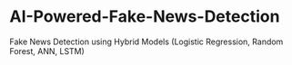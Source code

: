 # AI-Powered-Fake-News-Detection
Fake News Detection using Hybrid Models (Logistic Regression, Random Forest, ANN, LSTM)
